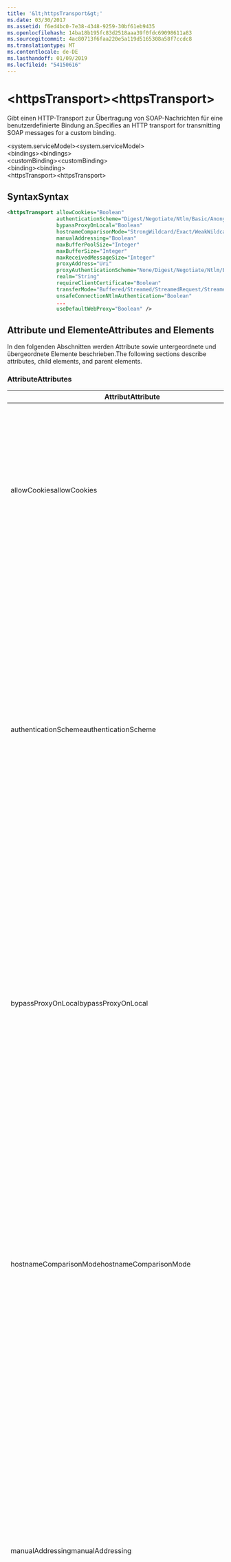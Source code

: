 ```yaml
---
title: '&lt;httpsTransport&gt;'
ms.date: 03/30/2017
ms.assetid: f6ed4bc0-7e38-4348-9259-30bf61eb9435
ms.openlocfilehash: 14ba18b195fc83d2518aaa39f0fdc69098611a83
ms.sourcegitcommit: 4ac80713f6faa220e5a119d5165308a58f7ccdc8
ms.translationtype: MT
ms.contentlocale: de-DE
ms.lasthandoff: 01/09/2019
ms.locfileid: "54150616"
---
```

# <a name="lthttpstransportgt"></a><span data-ttu-id="58444-102">&lt;httpsTransport&gt;</span><span class="sxs-lookup"><span data-stu-id="58444-102">&lt;httpsTransport&gt;</span></span>
<span data-ttu-id="58444-103">Gibt einen HTTP-Transport zur Übertragung von SOAP-Nachrichten für eine benutzerdefinierte Bindung an.</span><span class="sxs-lookup"><span data-stu-id="58444-103">Specifies an HTTP transport for transmitting SOAP messages for a custom binding.</span></span>  
  
 <span data-ttu-id="58444-104">\<system.serviceModel></span><span class="sxs-lookup"><span data-stu-id="58444-104">\<system.serviceModel></span></span>  
<span data-ttu-id="58444-105">\<bindings></span><span class="sxs-lookup"><span data-stu-id="58444-105">\<bindings></span></span>  
<span data-ttu-id="58444-106">\<customBinding></span><span class="sxs-lookup"><span data-stu-id="58444-106">\<customBinding></span></span>  
<span data-ttu-id="58444-107">\<binding></span><span class="sxs-lookup"><span data-stu-id="58444-107">\<binding></span></span>  
<span data-ttu-id="58444-108">\<httpsTransport></span><span class="sxs-lookup"><span data-stu-id="58444-108">\<httpsTransport></span></span>  
  
## <a name="syntax"></a><span data-ttu-id="58444-109">Syntax</span><span class="sxs-lookup"><span data-stu-id="58444-109">Syntax</span></span>  
  
```xml  
<httpsTransport allowCookies="Boolean"
                authenticationScheme="Digest/Negotiate/Ntlm/Basic/Anonymous"
                bypassProxyOnLocal="Boolean"
                hostnameComparisonMode="StrongWildcard/Exact/WeakWildcard"
                manualAddressing="Boolean"
                maxBufferPoolSize="Integer"
                maxBufferSize="Integer"
                maxReceivedMessageSize="Integer"
                proxyAddress="Uri"
                proxyAuthenticationScheme="None/Digest/Negotiate/Ntlm/Basic/Anonymous"
                realm="String"
                requireClientCertificate="Boolean"
                transferMode="Buffered/Streamed/StreamedRequest/StreamedResponse"
                unsafeConnectionNtlmAuthentication="Boolean"
                ...
                useDefaultWebProxy="Boolean" />
```  
  
## <a name="attributes-and-elements"></a><span data-ttu-id="58444-110">Attribute und Elemente</span><span class="sxs-lookup"><span data-stu-id="58444-110">Attributes and Elements</span></span>  
 <span data-ttu-id="58444-111">In den folgenden Abschnitten werden Attribute sowie untergeordnete und übergeordnete Elemente beschrieben.</span><span class="sxs-lookup"><span data-stu-id="58444-111">The following sections describe attributes, child elements, and parent elements.</span></span>  
  
### <a name="attributes"></a><span data-ttu-id="58444-112">Attribute</span><span class="sxs-lookup"><span data-stu-id="58444-112">Attributes</span></span>  
  
|<span data-ttu-id="58444-113">Attribut</span><span class="sxs-lookup"><span data-stu-id="58444-113">Attribute</span></span>|<span data-ttu-id="58444-114">Beschreibung</span><span class="sxs-lookup"><span data-stu-id="58444-114">Description</span></span>|  
|---------------|-----------------|  
|<span data-ttu-id="58444-115">allowCookies</span><span class="sxs-lookup"><span data-stu-id="58444-115">allowCookies</span></span>|<span data-ttu-id="58444-116">Ein boolescher Wert, der angibt, ob der Client Cookies akzeptiert und bei zukünftigen Anforderungen propagiert.</span><span class="sxs-lookup"><span data-stu-id="58444-116">A Boolean value that specifies whether the client accepts cookies and propagates them on future requests.</span></span> <span data-ttu-id="58444-117">Die Standardeinstellung ist `false`.</span><span class="sxs-lookup"><span data-stu-id="58444-117">The default is `false`.</span></span><br /><br /> <span data-ttu-id="58444-118">Sie können dieses Attribut verwenden, wenn Sie mit ASMX-Webdiensten interagieren, die Cookies verwenden.</span><span class="sxs-lookup"><span data-stu-id="58444-118">You can use this attribute when you interact with ASMX Web services that use cookies.</span></span> <span data-ttu-id="58444-119">Auf diese Weise können Sie sicherstellen, dass die vom Server zurückgegebenen Cookies automatisch bei allen zukünftigen Clientanforderungen für diesen Dienst kopiert werden.</span><span class="sxs-lookup"><span data-stu-id="58444-119">In this way, you can be sure that the cookies returned from the server are automatically copied to all future client requests for that service.</span></span>|  
|<span data-ttu-id="58444-120">authenticationScheme</span><span class="sxs-lookup"><span data-stu-id="58444-120">authenticationScheme</span></span>|<span data-ttu-id="58444-121">Gibt das Protokoll an, mit dem Clientanforderungen authentifiziert werden, die von einem HTTP-Listener verarbeitet werden.</span><span class="sxs-lookup"><span data-stu-id="58444-121">Specifies the protocol used to authenticate client requests being processed by an HTTP listener.</span></span> <span data-ttu-id="58444-122">Folgende Werte sind gültig:</span><span class="sxs-lookup"><span data-stu-id="58444-122">Valid values include the following:</span></span><br /><br /> <span data-ttu-id="58444-123">-Digest: Gibt die Hashwertauthentifizierung an.</span><span class="sxs-lookup"><span data-stu-id="58444-123">-   Digest: Specifies digest authentication.</span></span><br /><span data-ttu-id="58444-124">– Negotiate: Mit dem Client das Authentifizierungsschema handelt.</span><span class="sxs-lookup"><span data-stu-id="58444-124">-   Negotiate: Negotiates with the client to determine the authentication scheme.</span></span> <span data-ttu-id="58444-125">Wenn sowohl Client als auch Server Kerberos unterstützen, wird dieses Schema verwendet. Andernfalls wird NTLM verwendet.</span><span class="sxs-lookup"><span data-stu-id="58444-125">If both client and server support Kerberos, it is used; otherwise, NTLM is used.</span></span><br /><span data-ttu-id="58444-126">-Ntlm: Gibt die NTLM-Authentifizierung an.</span><span class="sxs-lookup"><span data-stu-id="58444-126">-   Ntlm: Specifies NTLM authentication.</span></span><br /><span data-ttu-id="58444-127">– Basic: Gibt die Standardauthentifizierung an.</span><span class="sxs-lookup"><span data-stu-id="58444-127">-   Basic: Specifies basic authentication.</span></span><br /><span data-ttu-id="58444-128">– Anonymous: Gibt die anonyme Authentifizierung an.</span><span class="sxs-lookup"><span data-stu-id="58444-128">-   Anonymous: Specifies anonymous authentication.</span></span><br /><br /> <span data-ttu-id="58444-129">Die Standardeinstellung ist Anonymous.</span><span class="sxs-lookup"><span data-stu-id="58444-129">The default is Anonymous.</span></span> <span data-ttu-id="58444-130">Dieses Attribut ist vom Typ <xref:System.Net.AuthenticationSchemes>.</span><span class="sxs-lookup"><span data-stu-id="58444-130">This attribute is of type <xref:System.Net.AuthenticationSchemes>.</span></span> <span data-ttu-id="58444-131">Dieses Attribut kann nur einmal festgelegt werden.</span><span class="sxs-lookup"><span data-stu-id="58444-131">This attribute can only be set once.</span></span>|  
|<span data-ttu-id="58444-132">bypassProxyOnLocal</span><span class="sxs-lookup"><span data-stu-id="58444-132">bypassProxyOnLocal</span></span>|<span data-ttu-id="58444-133">Ein boolescher Wert, der angibt, ob der Proxyserver bei lokalen Adressen umgangen werden soll.</span><span class="sxs-lookup"><span data-stu-id="58444-133">A Boolean value that indicates whether to bypass the proxy server for local addresses.</span></span> <span data-ttu-id="58444-134">Die Standardeinstellung ist `false`.</span><span class="sxs-lookup"><span data-stu-id="58444-134">The default is `false`.</span></span><br /><br /> <span data-ttu-id="58444-135">Eine lokale Adresse ist eine, die sich im lokalen LAN oder Intranet befindet.</span><span class="sxs-lookup"><span data-stu-id="58444-135">A local address is one that is on the local LAN or intranet.</span></span><br /><br /> <span data-ttu-id="58444-136">Windows Communication Foundation (WCF) ignoriert immer den Proxy, wenn die Dienstadresse mit beginnt `http://localhost`.</span><span class="sxs-lookup"><span data-stu-id="58444-136">Windows Communication Foundation (WCF) always ignores the proxy if the service address begins with `http://localhost`.</span></span><br /><br /> <span data-ttu-id="58444-137">Sie sollten den Hostnamen anstatt localhost verwenden, wenn die Clients bei der Kommunikation mit Diensten auf demselben Computer einen Proxy nutzen sollen.</span><span class="sxs-lookup"><span data-stu-id="58444-137">You should use the host name rather than localhost if you want clients to go through a proxy when talking to services on the same machine.</span></span>|  
|<span data-ttu-id="58444-138">hostnameComparisonMode</span><span class="sxs-lookup"><span data-stu-id="58444-138">hostnameComparisonMode</span></span>|<span data-ttu-id="58444-139">Gibt den HTTP-Hostnamen-Vergleichsmodus an, der verwendet wird, um URIs zu analysieren.</span><span class="sxs-lookup"><span data-stu-id="58444-139">Specifies the HTTP hostname comparison mode used to parse URIs.</span></span> <span data-ttu-id="58444-140">Folgende Werte sind gültig:</span><span class="sxs-lookup"><span data-stu-id="58444-140">Valid values are,</span></span><br /><br /> <span data-ttu-id="58444-141">-StrongWildcard: ("+") entspricht allen möglichen Hostnamen im Kontext der angegebenen Schemas, Anschlusses und relativen URI.</span><span class="sxs-lookup"><span data-stu-id="58444-141">-   StrongWildcard: ("+") matches all possible hostnames in the context of the specified scheme, port and relative URI.</span></span><br /><span data-ttu-id="58444-142">-Genauer: keine Platzhalter</span><span class="sxs-lookup"><span data-stu-id="58444-142">-   Exact: no wildcards</span></span><br /><span data-ttu-id="58444-143">-WeakWildcard: ("\*") entspricht allen möglichen Hostnamen im Kontext des angegebenen Schemas, Anschlusses und URIS, die nicht explizit zugeordnet wurde oder durch den StrongWildcard-Mechanismus.</span><span class="sxs-lookup"><span data-stu-id="58444-143">-   WeakWildcard: ("\*") matches all possible hostname in the context of the specified scheme, port and relative UIR that have not been matched explicitly or through the strong wildcard mechanism.</span></span><br /><br /> <span data-ttu-id="58444-144">Die Standardeinstellung ist StrongWildcard.</span><span class="sxs-lookup"><span data-stu-id="58444-144">The default is StrongWildcard.</span></span> <span data-ttu-id="58444-145">Dieses Attribut ist vom Typ `System.ServiceModel.HostnameComparison`.</span><span class="sxs-lookup"><span data-stu-id="58444-145">This attribute is of type `System.ServiceModel.HostnameComparison`.</span></span>|  
|<span data-ttu-id="58444-146">manualAddressing</span><span class="sxs-lookup"><span data-stu-id="58444-146">manualAddressing</span></span>|<span data-ttu-id="58444-147">Ein boolescher Wert , der es dem Benutzer ermöglicht, die Kontrolle über die Nachrichtenadressierung zu übernehmen.</span><span class="sxs-lookup"><span data-stu-id="58444-147">A Boolean value that enables the user to take control of message addressing.</span></span> <span data-ttu-id="58444-148">Diese Eigenschaft wird i.&#160;d.&#160;R. in Routerumgebungen verwendet, wenn das Ziel der Nachricht von der Anwendung bestimmt wird.</span><span class="sxs-lookup"><span data-stu-id="58444-148">This property is usually used in router scenarios, where the application determines which one of several destinations to send a message to.</span></span><br /><br /> <span data-ttu-id="58444-149">Wenn diese Eigenschaft auf `true` festgelegt ist, wird vom Kanal angenommen, dass die Nachricht bereits adressiert wurde, und es werden ihr keine weiteren Informationen hinzugefügt.</span><span class="sxs-lookup"><span data-stu-id="58444-149">When set to `true`, the channel assumes the message has already been addressed and does not add any additional information to it.</span></span> <span data-ttu-id="58444-150">Der Benutzer kann dann jede Nachricht einzeln adressieren.</span><span class="sxs-lookup"><span data-stu-id="58444-150">The user can then address every message individually.</span></span><br /><br /> <span data-ttu-id="58444-151">Wenn als Wert `false` festgelegt wurde, erstellt der Standard-Windows Communication Foundation (WCF)-Adressiermechanismus automatisch Adressen für alle Nachrichten.</span><span class="sxs-lookup"><span data-stu-id="58444-151">When set to `false`, the default Windows Communication Foundation (WCF) addressing mechanism automatically creates addresses for all messages.</span></span><br /><br /> <span data-ttu-id="58444-152">Die Standardeinstellung ist `false`.</span><span class="sxs-lookup"><span data-stu-id="58444-152">The default is `false`.</span></span>|  
|<span data-ttu-id="58444-153">maxBufferPoolSize</span><span class="sxs-lookup"><span data-stu-id="58444-153">maxBufferPoolSize</span></span>|<span data-ttu-id="58444-154">Eine positive ganze Zahl, die die maximale Pufferpoolgröße angibt.</span><span class="sxs-lookup"><span data-stu-id="58444-154">A positive integer that specifies the maximum size of the buffer pool.</span></span> <span data-ttu-id="58444-155">Der Standard ist 524288.</span><span class="sxs-lookup"><span data-stu-id="58444-155">The default is 524288.</span></span><br /><br /> <span data-ttu-id="58444-156">Viele Bereiche von WCF verwenden Puffer.</span><span class="sxs-lookup"><span data-stu-id="58444-156">Many parts of WCF use buffers.</span></span> <span data-ttu-id="58444-157">Das Erstellen und Zerstören von Puffern bei jeder Verwendung ist kostspielig. Dasselbe gilt für die Garbage Collection für Puffer.</span><span class="sxs-lookup"><span data-stu-id="58444-157">Creating and destroying buffers each time they are used is expensive, and garbage collection for buffers is also expensive.</span></span> <span data-ttu-id="58444-158">Bei Pufferpools können Sie einen zu verwendenden Puffer aus dem Pool nehmen und ihn nach der Verwendung wieder dem Pool zuführen.</span><span class="sxs-lookup"><span data-stu-id="58444-158">With buffer pools, you can take a buffer from the pool, use it, and return it to the pool once you are done.</span></span> <span data-ttu-id="58444-159">So wird der Aufwand beim Erstellen und Zerstören von Puffern vermieden.</span><span class="sxs-lookup"><span data-stu-id="58444-159">Thus the overhead in creating and destroying buffers is avoided.</span></span>|  
|<span data-ttu-id="58444-160">maxBufferSize</span><span class="sxs-lookup"><span data-stu-id="58444-160">maxBufferSize</span></span>|<span data-ttu-id="58444-161">Eine positive ganze Zahl, die die maximale Puffergröße angibt.</span><span class="sxs-lookup"><span data-stu-id="58444-161">A positive integer that specifies the maximum size of the buffer.</span></span> <span data-ttu-id="58444-162">Der Standardwert ist 524288.</span><span class="sxs-lookup"><span data-stu-id="58444-162">The default is 524288</span></span>|  
|<span data-ttu-id="58444-163">maxReceivedMessageSize</span><span class="sxs-lookup"><span data-stu-id="58444-163">maxReceivedMessageSize</span></span>|<span data-ttu-id="58444-164">Eine positive ganze Zahl, die die maximal zulässige Nachrichtengröße, die empfangen werden kann, angibt.</span><span class="sxs-lookup"><span data-stu-id="58444-164">A positive integer that specifies the maximum allowable message size that can be received.</span></span> <span data-ttu-id="58444-165">Der Standard ist 65536.</span><span class="sxs-lookup"><span data-stu-id="58444-165">The default is 65536.</span></span>|  
|<span data-ttu-id="58444-166">proxyAddress</span><span class="sxs-lookup"><span data-stu-id="58444-166">proxyAddress</span></span>|<span data-ttu-id="58444-167">Ein URI, der die Adresse des HTTP-Proxys angibt.</span><span class="sxs-lookup"><span data-stu-id="58444-167">A URI that specifies the address of the HTTP proxy.</span></span> <span data-ttu-id="58444-168">Wenn `useSystemWebProxy` `true` ist, muss diese Einstellung `null` lauten.</span><span class="sxs-lookup"><span data-stu-id="58444-168">If `useSystemWebProxy` is `true`, this setting must be `null`.</span></span> <span data-ttu-id="58444-169">Die Standardeinstellung ist `null`.</span><span class="sxs-lookup"><span data-stu-id="58444-169">The default is `null`.</span></span>|  
|<span data-ttu-id="58444-170">proxyAuthenticationScheme</span><span class="sxs-lookup"><span data-stu-id="58444-170">proxyAuthenticationScheme</span></span>|<span data-ttu-id="58444-171">Gibt das Protokoll an, mit dem Clientanforderungen authentifiziert werden, die von einem HTTP-Proxy verarbeitet werden.</span><span class="sxs-lookup"><span data-stu-id="58444-171">Specifies the protocol used for authenticating client requests being processed by an HTTP proxy.</span></span> <span data-ttu-id="58444-172">Folgende Werte sind gültig:</span><span class="sxs-lookup"><span data-stu-id="58444-172">Valid values include the following:</span></span><br /><br /> <span data-ttu-id="58444-173">– None: Es wird keine Authentifizierung ausgeführt.</span><span class="sxs-lookup"><span data-stu-id="58444-173">-   None: No authentication is performed.</span></span><br /><span data-ttu-id="58444-174">-Digest: Gibt die Hashwertauthentifizierung an.</span><span class="sxs-lookup"><span data-stu-id="58444-174">-   Digest: Specifies digest authentication.</span></span><br /><span data-ttu-id="58444-175">– Negotiate: Mit dem Client das Authentifizierungsschema handelt.</span><span class="sxs-lookup"><span data-stu-id="58444-175">-   Negotiate: Negotiates with the client to determine the authentication scheme.</span></span> <span data-ttu-id="58444-176">Wenn sowohl Client als auch Server Kerberos unterstützen, wird dieses Schema verwendet. Andernfalls wird NTLM verwendet.</span><span class="sxs-lookup"><span data-stu-id="58444-176">If both client and server support Kerberos, it is used; otherwise, NTLM is used.</span></span><br /><span data-ttu-id="58444-177">-Ntlm: Gibt die NTLM-Authentifizierung an.</span><span class="sxs-lookup"><span data-stu-id="58444-177">-   Ntlm: Specifies NTLM authentication.</span></span><br /><span data-ttu-id="58444-178">– Basic: Gibt die Standardauthentifizierung an.</span><span class="sxs-lookup"><span data-stu-id="58444-178">-   Basic: Specifies basic authentication.</span></span><br /><span data-ttu-id="58444-179">– Anonymous: Gibt die anonyme Authentifizierung an.</span><span class="sxs-lookup"><span data-stu-id="58444-179">-   Anonymous: Specifies anonymous authentication.</span></span><br /><span data-ttu-id="58444-180">-IntegratedWindowsAuthentication: Gibt die Windows-Authentifizierung an.</span><span class="sxs-lookup"><span data-stu-id="58444-180">-   IntegratedWindowsAuthentication: Specifies Windows authentication.</span></span><br /><br /> <span data-ttu-id="58444-181">Die Standardeinstellung ist Anonymous.</span><span class="sxs-lookup"><span data-stu-id="58444-181">The default is Anonymous.</span></span> <span data-ttu-id="58444-182">Dieses Attribut ist vom Typ <xref:System.Net.AuthenticationSchemes>.</span><span class="sxs-lookup"><span data-stu-id="58444-182">This attribute is of type <xref:System.Net.AuthenticationSchemes>.</span></span>|  
|<span data-ttu-id="58444-183">realm</span><span class="sxs-lookup"><span data-stu-id="58444-183">realm</span></span>|<span data-ttu-id="58444-184">Eine Zeichenfolge, die den auf dem Proxy/Server zu verwendenden Bereich angibt.</span><span class="sxs-lookup"><span data-stu-id="58444-184">A string that specifies the realm to use on the proxy/server.</span></span> <span data-ttu-id="58444-185">Der Standardwert ist eine leere Zeichenfolge.</span><span class="sxs-lookup"><span data-stu-id="58444-185">The default is an empty string.</span></span><br /><br /> <span data-ttu-id="58444-186">Server verwenden Bereiche, um geschützte Ressourcen zu partitionieren.</span><span class="sxs-lookup"><span data-stu-id="58444-186">Servers use realms to partition protected resources.</span></span> <span data-ttu-id="58444-187">Jede Partition kann ihr eigenes Authentifizierungsschema und/oder ihre eigene Autorisierungsdatenbank aufweisen.</span><span class="sxs-lookup"><span data-stu-id="58444-187">Each partition can have its own authentication scheme and/or authorization database.</span></span> <span data-ttu-id="58444-188">Bereiche werden nur für die Standard- und Digestauthentifizierung verwendet.</span><span class="sxs-lookup"><span data-stu-id="58444-188">Realms are used only for basic and digest authentication.</span></span> <span data-ttu-id="58444-189">Nach der erfolgreichen Authentifizierung eines Clients ist die Authentifizierung für alle Ressourcen in einem bestimmten Bereich gültig.</span><span class="sxs-lookup"><span data-stu-id="58444-189">After a client successfully authenticates, the authentication is valid for all resources in a given realm.</span></span> <span data-ttu-id="58444-190">Eine ausführliche Beschreibung der Bereiche finden Sie unter RFC 2617 unter der [IETF-Website](https://www.ietf.org).</span><span class="sxs-lookup"><span data-stu-id="58444-190">For a detailed description of realms, see RFC 2617 at the [IETF website](https://www.ietf.org).</span></span>|  
|<span data-ttu-id="58444-191">requireClientCertificate</span><span class="sxs-lookup"><span data-stu-id="58444-191">requireClientCertificate</span></span>|<span data-ttu-id="58444-192">Ein boolescher Wert, der angibt, ob der Server erfordert, dass der Client ein Clientzertifikat als Teil des HTTPS-Handshakes bereitstellt.</span><span class="sxs-lookup"><span data-stu-id="58444-192">A Boolean value that specifies if the server requires the client to provide a client certificate as part of the HTTPS handshake.</span></span> <span data-ttu-id="58444-193">Die Standardeinstellung ist `false`.</span><span class="sxs-lookup"><span data-stu-id="58444-193">The default is `false`.</span></span>|  
|<span data-ttu-id="58444-194">transferMode</span><span class="sxs-lookup"><span data-stu-id="58444-194">transferMode</span></span>|<span data-ttu-id="58444-195">Gibt an, ob Nachrichten bei einer Anforderung oder Antwort gepuffert oder per Stream übertragen werden.</span><span class="sxs-lookup"><span data-stu-id="58444-195">Specifies whether messages are buffered or streamed or a request or response.</span></span> <span data-ttu-id="58444-196">Folgende Werte sind gültig:</span><span class="sxs-lookup"><span data-stu-id="58444-196">Valid values include the following:</span></span><br /><br /> <span data-ttu-id="58444-197">-Buffered: Die Anforderungs- und Antwortnachrichten werden gepuffert.</span><span class="sxs-lookup"><span data-stu-id="58444-197">-   Buffered: The request and response messages are buffered.</span></span><br /><span data-ttu-id="58444-198">-Streaming: Die Anforderungs- und Antwortnachrichten werden per Stream übertragen.</span><span class="sxs-lookup"><span data-stu-id="58444-198">-   Streamed: The request and response messages are streamed.</span></span><br /><span data-ttu-id="58444-199">-StreamedRequest: Die Anforderungsnachricht wird per Stream übertragen, und die Antwortnachricht wird gepuffert.</span><span class="sxs-lookup"><span data-stu-id="58444-199">-   StreamedRequest: The request message is streamed and the response message is buffered.</span></span><br /><span data-ttu-id="58444-200">-StreamedResponse: Die Anforderungsnachricht wird gepuffert, und die Antwortnachricht wird per Stream übertragen.</span><span class="sxs-lookup"><span data-stu-id="58444-200">-   StreamedResponse: The request message is buffered and the response message is streamed.</span></span><br /><br /> <span data-ttu-id="58444-201">Der Standardwert ist Buffered.</span><span class="sxs-lookup"><span data-stu-id="58444-201">The default is Buffered.</span></span> <span data-ttu-id="58444-202">Dieses Attribut ist vom Typ <xref:System.ServiceModel.TransferMode>.</span><span class="sxs-lookup"><span data-stu-id="58444-202">This attribute is of type <xref:System.ServiceModel.TransferMode>.</span></span>|  
|<span data-ttu-id="58444-203">unsafeConnectionNtlmAuthentication</span><span class="sxs-lookup"><span data-stu-id="58444-203">unsafeConnectionNtlmAuthentication</span></span>|<span data-ttu-id="58444-204">Ein boolescher Wert, der angibt, ob die Freigabe nicht sicherer Verbindungen auf dem Server aktiviert ist.</span><span class="sxs-lookup"><span data-stu-id="58444-204">A Boolean value that specifies whether Unsafe Connection Sharing is enabled on the server.</span></span> <span data-ttu-id="58444-205">Die Standardeinstellung ist `false`.</span><span class="sxs-lookup"><span data-stu-id="58444-205">The default is `false`.</span></span> <span data-ttu-id="58444-206">Wenn aktiviert, wird NTLM-Authentifizierung einmal auf jeder TCP-Verbindung ausgeführt.</span><span class="sxs-lookup"><span data-stu-id="58444-206">If enabled, NTLM authentication is performed once on each TCP connection.</span></span>|  
|<span data-ttu-id="58444-207">useDefaultWebProxy</span><span class="sxs-lookup"><span data-stu-id="58444-207">useDefaultWebProxy</span></span>|<span data-ttu-id="58444-208">Ein boolescher Wert, der angibt, ob die Proxyeinstellungen auf dem Computer anstatt der benutzerspezifischen Einstellungen verwendet werden sollen.</span><span class="sxs-lookup"><span data-stu-id="58444-208">A Boolean value that specifies whether the machine-wide proxy settings are used rather than the user specific settings.</span></span> <span data-ttu-id="58444-209">Die Standardeinstellung ist `true`.</span><span class="sxs-lookup"><span data-stu-id="58444-209">The default is `true`.</span></span>|  
  
### <a name="child-elements"></a><span data-ttu-id="58444-210">Untergeordnete Elemente</span><span class="sxs-lookup"><span data-stu-id="58444-210">Child Elements</span></span>  
 <span data-ttu-id="58444-211">Keine</span><span class="sxs-lookup"><span data-stu-id="58444-211">None.</span></span>  
  
### <a name="parent-elements"></a><span data-ttu-id="58444-212">Übergeordnete Elemente</span><span class="sxs-lookup"><span data-stu-id="58444-212">Parent Elements</span></span>  
  
|<span data-ttu-id="58444-213">Element</span><span class="sxs-lookup"><span data-stu-id="58444-213">Element</span></span>|<span data-ttu-id="58444-214">Beschreibung</span><span class="sxs-lookup"><span data-stu-id="58444-214">Description</span></span>|  
|-------------|-----------------|  
|[<span data-ttu-id="58444-215">\<binding></span><span class="sxs-lookup"><span data-stu-id="58444-215">\<binding></span></span>](../../../../../docs/framework/misc/binding.md)|<span data-ttu-id="58444-216">Definiert alle Bindungsmöglichkeiten der benutzerdefinierten Bindung.</span><span class="sxs-lookup"><span data-stu-id="58444-216">Defines all binding capabilities of the custom binding.</span></span>|  
  
## <a name="remarks"></a><span data-ttu-id="58444-217">Hinweise</span><span class="sxs-lookup"><span data-stu-id="58444-217">Remarks</span></span>  
 <span data-ttu-id="58444-218">Das `httpsTransport`-Element stellt den Startpunkt für das Erstellen einer benutzerdefinierten Bindung dar, die das HTTPS-Übertragungsprotokoll implementiert.</span><span class="sxs-lookup"><span data-stu-id="58444-218">The `httpsTransport` element is the starting point for creating a custom binding that implements the HTTPS transport protocol.</span></span> <span data-ttu-id="58444-219">HTTPS stellt die primäre Übertragungsweise für einen sicheren Datenaustausch dar.</span><span class="sxs-lookup"><span data-stu-id="58444-219">HTTPS is the primary transport used for secure interoperability purposes.</span></span> <span data-ttu-id="58444-220">HTTPS wird von der Windows Communication Foundation (WCF) um sicherzustellen, dass Interoperabilität mit anderen Web-Dienste unterstützt.</span><span class="sxs-lookup"><span data-stu-id="58444-220">HTTPS is supported by the Windows Communication Foundation (WCF) to ensure interoperability with other Web services stacks.</span></span>  
  
## <a name="see-also"></a><span data-ttu-id="58444-221">Siehe auch</span><span class="sxs-lookup"><span data-stu-id="58444-221">See Also</span></span>  
 <xref:System.ServiceModel.Configuration.HttpsTransportElement>  
 <xref:System.ServiceModel.Channels.HttpsTransportBindingElement>  
 <xref:System.ServiceModel.Channels.TransportBindingElement>  
 <xref:System.ServiceModel.Channels.CustomBinding>  
 [<span data-ttu-id="58444-222">Transportprotokolle</span><span class="sxs-lookup"><span data-stu-id="58444-222">Transports</span></span>](../../../../../docs/framework/wcf/feature-details/transports.md)  
 [<span data-ttu-id="58444-223">Auswählen eines Transports</span><span class="sxs-lookup"><span data-stu-id="58444-223">Choosing a Transport</span></span>](../../../../../docs/framework/wcf/feature-details/choosing-a-transport.md)  
 [<span data-ttu-id="58444-224">Bindungen</span><span class="sxs-lookup"><span data-stu-id="58444-224">Bindings</span></span>](../../../../../docs/framework/wcf/bindings.md)  
 [<span data-ttu-id="58444-225">Erweitern von Bindungen</span><span class="sxs-lookup"><span data-stu-id="58444-225">Extending Bindings</span></span>](../../../../../docs/framework/wcf/extending/extending-bindings.md)  
 [<span data-ttu-id="58444-226">Benutzerdefinierte Bindungen</span><span class="sxs-lookup"><span data-stu-id="58444-226">Custom Bindings</span></span>](../../../../../docs/framework/wcf/extending/custom-bindings.md)  
 [<span data-ttu-id="58444-227">\<customBinding></span><span class="sxs-lookup"><span data-stu-id="58444-227">\<customBinding></span></span>](../../../../../docs/framework/configure-apps/file-schema/wcf/custombinding.md)
